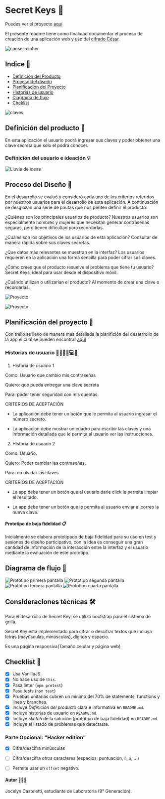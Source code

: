 # Secret Keys 🔐

Puedes ver el proyecto [aquí](https://jocecasteletti.github.io/SCL009-Cipher/)

El presente readme tiene como finalidad documentar el proceso de creación de una aplicación web y uso del [cifrado César](https://en.wikipedia.org/wiki/Caesar_cipher).

![caeser-cipher](https://upload.wikimedia.org/wikipedia/commons/thumb/2/2b/Caesar3.svg/2000px-Caesar3.svg.png)


## Indice 📖

* [Definición del Producto](#deficion-del-producto)
* [Proceso del diseño](#proceso-del-diseño)
* [Planificación del Proyecto](#planificacion-del-proyecto)
* [Historias de usuario](#historias-de-usuario)
* [Diagrama de flujo](#diagrama-de-flujo)
* [Cheklist](#Checklist)

![claves](/src/img/clave.jpg)

## Definición del producto 📝
En esta aplicación el usuario podrá ingresar sus claves y poder obtener una clave secreta que solo el podrá conocer.

### Definición del usuario e ideación 💡

![Lluvia de ideas](./src/img/lluviadeideas.png "Lluvia de ideas")

## Proceso del Diseño 🎨
En el desarrollo se evaluó y consideró cada uno de los criterios referidos por nuestros usuarios para el desarrollo de esta aplicación. A continuación se desglozan una serie de pautas que nos periten definir el producto:

¿Quiénes son los principales usuarios de producto?
Nuestros usuarios son especialmente hombres y mujeres que necesitan generar contraseñas seguras, pero tienen dificultad para recordarlas.

¿Cuáles son los objetivos de los usuarios de esta aplicación?
Consultar de manera rápida sobre sus claves secretas.

¿Que datos más relevantes se muestran en la interfaz?
Los usuarios requieren en la aplicación una forma sencilla para poder cifrar sus claves.

¿Cómo crees que el producto resuelve el problema que tiene tu usuario?
Secret Keys, ideal para usar desde el dispositivo móvil.

¿Cuándo utilizan o utilizarían el producto?
Al momento de crear una clave o recordarlas.


![Proyecto](src/img/pantalla1.jpg)

![Proyecto](src/img/pantalla2.jpg)

## Planificación del proyecto 📑
Con trello se llevo de manera más detallada la planifición del desarrrollo de la app el cual se pueden encontrar [aquí](https://trello.com/b/SNLUaYVB/cipher-20)


### Historias de usuario 👩🏻🧔🏻💻💡

1. Historia de usuario 1

Como: Usuario que cambio mis contraseñas

Quiero: que pueda entregar una clave secreta

Para: poder tener seguridad con mis cuentas.

CRITERIOS DE ACEPTACIÓN

* La aplicación debe tener un botón que le permita al usuario ingresar el número secreto.

* La aplicación debe mostrar un cuadro para escribir las claves y una información detallada que le permita al usuario ver las instrucciones.


2. Historia de usuario 2

Como: Usuario.

Quiero: Poder cambiar las contraseñas.

Para: no olvidar las claves.

CRITERIOS DE ACEPTACIÓN 

* La app debe tener un botón que al usuario darle click le permita limpiar el resultado.

*  La app debe tener un botón que le permita al usuario enviar al correo la nueva clave.

#### Prototipo de baja fidelidad 📋

Inicialmente se elabora prototipado de baja fidelidad para su uso en test y sesiones de diseño participativo, con la idea es conseguir una gran cantidad de información de la interacción entre la interfaz y el usuario mediante la evaluación de este prototipo.

## Diagrama de flujo 🔐
![Prototipo primera pantalla](src/img/prototipo1.jpg "Boceto 1")
![Prototipo segunda pantalla](src/img/prototipo2.jpg "Boceto 2")
![Prototipo tercera pantalla](src/img/prototipo3.jpg "Boceto 3")
![Prototipo cuarta pantalla](src/img/prototipo4.jpg "Boceto 4")

## Consideraciones técnicas 🛠️
Para el desarrollo de Secret Key, se utilizó bootstrap para el sistema de grilla.

Secret Key está implementado para cifrar o descifrar textos que incluya letras (mayúsculas, minúsculas), dígitos y espacio.

Es una página responsiva(Tamaño celular y página web)

## Checklist 🚀

* [X] Usa VanillaJS.
* [X] No hace uso de `this`.
* [X] Pasa linter (`npm pretest`)
* [X] Pasa tests (`npm test`)
* [X] Pruebas unitarias cubren un mínimo del 70% de statements, functions y
  lines y branches.
* [X] Incluye _Definición del producto_ clara e informativa en `README.md`.
* [X] Incluye historias de usuario en `README.md`.
* [X] Incluye _sketch_ de la solución (prototipo de baja fidelidad) en
  `README.md`.
* [X] Incluye el listado de problemas que detectaste.

### Parte Opcional: "Hacker edition"
* [X] Cifra/descifra minúsculas
* [ ] Cifra/descifra _otros_ caracteres (espacios, puntuación, `ñ`, `á`, ...)
* [ ] Permite usar un `offset` negativo.



#### Autor 👩🏻📌
Jocelyn Casteletti, estudiante de Laboratoria (9° Generación).